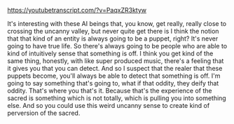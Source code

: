 https://youtubetranscript.com/?v=PaqxZR3ktyw

 It's interesting with these AI beings that, you know, get really, really close to crossing the uncanny valley, but never quite get there is I think the notion that that kind of an entity is always going to be a puppet, right? It's never going to have true life. So there's always going to be people who are able to kind of intuitively sense that something is off. I think you get kind of the same thing, honestly, with like super produced music, there's a feeling that it gives you that you can detect. And so I suspect that the realer that these puppets become, you'll always be able to detect that something is off. I'm going to say something that's going to, what if that oddity, they deify that oddity. That's where you that's it. Because that's the experience of the sacred is something which is not totally, which is pulling you into something else. And so you could use this weird uncanny sense to create kind of perversion of the sacred.